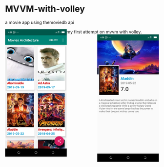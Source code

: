 # MVVM-with-volley
<p>a movie app using themoviedb api</p>
my first attempt on mvvm with volley.

<img src="screenshots/home.png" alt="home" height="60%" width="40%" align="left" /> 
<img src="screenshots/details.png" alt="others" height="60%" width="40%" align="right" />
